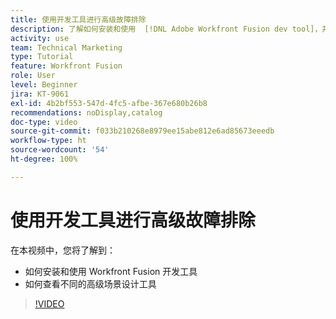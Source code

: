 ```yaml
---
title: 使用开发工具进行高级故障排除
description: 了解如何安装和使用  [!DNL Adobe Workfront Fusion dev tool]，并查看它包含的不同的高级场景设计工具。
activity: use
team: Technical Marketing
type: Tutorial
feature: Workfront Fusion
role: User
level: Beginner
jira: KT-9061
exl-id: 4b2bf553-547d-4fc5-afbe-367e680b26b8
recommendations: noDisplay,catalog
doc-type: video
source-git-commit: f033b210268e8979ee15abe812e6ad85673eeedb
workflow-type: ht
source-wordcount: '54'
ht-degree: 100%

---
```


# 使用开发工具进行高级故障排除

在本视频中，您将了解到：

* 如何安装和使用 Workfront Fusion 开发工具
* 如何查看不同的高级场景设计工具

>[!VIDEO](https://video.tv.adobe.com/v/335302/?quality=12&learn=on)
